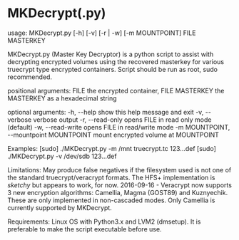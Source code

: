 # MKDecrypt(.py)


usage: MKDecrypt.py [-h] [-v] [-r | -w] [-m MOUNTPOINT] FILE MASTERKEY

MKDecrypt.py (Master Key Decryptor) is a python script to assist with
decrypting encrypted volumes using the recovered masterkey for various
truecrypt type encrypted containers. Script should be run as root,
sudo recommended.

positional arguments:
  FILE                  the encrypted container, FILE
  MASTERKEY             the MASTERKEY as a hexadecimal string

optional arguments:
  -h, --help            show this help message and exit
  -v, --verbose         verbose output
  -r, --read-only       opens FILE in read only mode (default)
  -w, --read-write      opens FILE in read/write mode
  -m MOUNTPOINT, --mountpoint MOUNTPOINT
                        mount encrypted volume at MOUNTPOINT

Examples: [sudo] ./MKDecrypt.py -m /mnt truecrypt.tc 123...def
          [sudo] ./MKDecrypt.py -v /dev/sdb 123...def


Limitations: May produce false negatives if the filesystem used is not
one of the standard truecrypt/veracrypt formats.  The HFS+
implementation is _sketchy_ but appears to work, for now.
2016-09-16 - Veracrypt now supports 3 new encryption algorithms:
Camellia, Magma (GOST89) and Kuznyechik.  These are only implemented in
non-cascaded modes.  Only Camellia is currently supported by MKDecrypt.

Requirements:  Linux OS with Python3.x and LVM2 (dmsetup).  It is
preferable to make the script executable before use.
